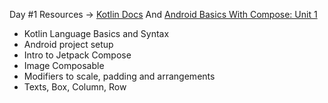 Day #1
Resources -> [Kotlin Docs](https://play.kotlinlang.org/byExample/01_introduction/01_Hello%20world) And [Android Basics With Compose: Unit 1](https://developer.android.com/courses/android-basics-compose/unit-1)
- Kotlin Language Basics and Syntax
- Android project setup
- Intro to Jetpack Compose
- Image Composable
- Modifiers to scale, padding and arrangements
- Texts, Box, Column, Row
